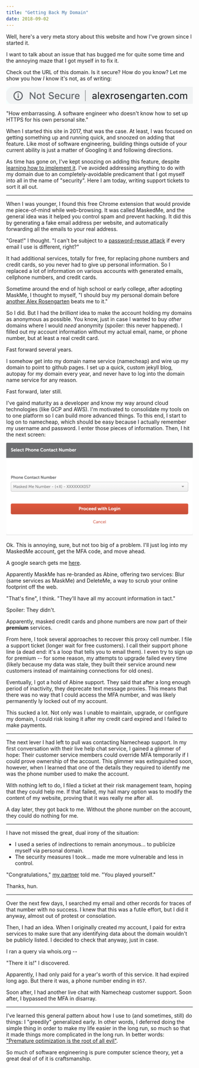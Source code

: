 ```yaml
---
title: "Getting Back My Domain"
date: 2018-09-02
---
```


Well, here's a very meta story about this website and how I've grown since I started it. 

I want to talk about an issue that has bugged me for quite some time and the annoying maze that I got 
myself in to fix it. 

Check out the URL of this domain. Is it secure? How do you know? Let me show you how *I* know it's not, as of writing: 

![My site does not use HTTPS, and therefore is not secure](/assets/alex-is-not-secure.png "A URL bar with no HTTPS support")

"How embarrassing. A software engineer who doesn't know how to set up HTTPS for his own personal site."

When I started this site in 2017, that was the case. At least, I was focused on getting something up and running quick, 
and snoozed on adding that feature. Like most of software engineering, building things outside of your current ability 
is just a matter of Googling it and following directions. 

As time has gone on, I've kept snoozing on adding this feature, despite 
[learning how to implement it](https://github.blog/2018-05-01-github-pages-custom-domains-https/).
I've avoided addressing anything to do with my domain due to an completely-avoidable predicament that I got 
myself into all in the name of "security". Here I am today, writing support tickets to sort it all out.

* * * 

When I was younger, I found this free Chrome extension that would provide me piece-of-mind while web-browsing. It was 
called MaskedMe, and the general idea was it helped you control spam and prevent hacking. It did this by generating a fake 
email address per website, and automatically forwarding all the emails to your real address. 

"Great!" I thought. "I can't be subject to a [password-reuse attack](https://xkcd.com/792/) if every email I use is different, right?"

It had additional services, totally for free, for replacing phone numbers and credit cards, so you never had to give up personal information. 
So I replaced a lot of information on various accounts with generated emails, cellphone numbers, and credit cards. 

Sometime around the end of high school or early college, after adopting MaskMe, I thought to myself,
 "I should buy my personal domain before [another Alex Rosengarten](https://www.facebook.com/public/Alex-Rosengarten) beats me to it."

So I did. But I had the *brilliant* idea to make the account holding my domains as anonymous as possible. 
You know, just in case I wanted to buy *other* domains where I would *need* anonymity (spoiler: this never happened). 
I filled out my account information without my actual email, name, or phone number, but at least a real credit card.


Fast forward several years. 

I somehow get into my domain name service (namecheap) and wire up my domain to point to github pages. I set up a quick, 
custom jekyll blog, autopay for my domain every year, and never have to log into the domain name service for any reason. 

Fast forward, later still.

I've gaind maturity as a developer and know my way around cloud technologies (like GCP and AWS). I'm motivated to 
consolidate my tools on to one platform so I can build more advanced things. 
To this end, I start to log on to namecheap, which should be easy because I actually remember my username and password. 
I enter those pieces of information. Then, I hit the next screen: 

![I have to wait on a text to a phone number I don't control](/assets/namecheap-mfa-masked.png "A MFA screen showing my MaskedMe phone number")

Ok. This is annoying, sure, but not too big of a problem. I'll just log into my MaskedMe account, get the MFA code, and move ahead.

A google search gets me [here](https://www.abine.com/).

Apparently MaskMe has re-branded as Abine, offering two services: Blur (same services as MaskMe) and DeleteMe, a way to 
scrub your online footprint off the web.

"That's fine", I think. "They'll have all my account information in tact."

Spoiler: They didn't. 

Apparently, masked credit cards and phone numbers are now part of their **premium** services. 

From here, I took several approaches to recover this proxy cell number. I file a support ticket (longer wait for free 
customers). I call their support phone line (a dead end: it's a loop that tells you to email them). I even try to sign up for 
premium -- for some reason, my attempts to upgrade failed every time (likely because my data was stale, they built their service
around new customers instead of maintaining connections for old ones). 

Eventually, I got a hold of Abine support. They said that after a long enough period of inactivity, they deprecate text
message proxies. This means that there was no way that I could access the MFA number, and was likely permanently
ly locked out of my account. 

This sucked a lot. Not only was I unable to maintain, upgrade, or configure my domain, I could risk losing it after my 
credit card expired and I failed to make payments. 

* * *

The next lever I had left to pull was contacting Namecheap support. In my first conversation with their live help chat 
service, I gained a glimmer of hope: Their customer service members could override MFA temporarily if I could prove 
ownership of the account. This glimmer was extinguished soon, however, when I learned that one of the details they 
required to identify me was the phone number used to make the account.

With nothing left to do, I filed a ticket at their risk management team, hoping that they could help me. If that failed,
 my hail mary option was to modify the content of my website, proving that it was really me after all. 
 
A day later, they got back to me. Without the phone number on the account, they could do nothing for me.

* * * 

I have not missed the great, dual irony of the situation: 

- I used a series of indirections to remain anonymous... to publicize myself via personal domain. 
- The security measures I took... made me more vulnerable and less in control.

"Congratulations," [my partner](https://camillemerz.com) told me. "You played yourself."

Thanks, hun.

* * * 

Over the next few days, I searched my email and other records for traces of that number with no success. I knew that 
this was a futile effort, but I did it anyway, almost out of protest or consolation. 

Then, I had an idea. When I originally created my account, I paid for extra services to make sure that any identifying 
data about the domain wouldn't be publicly listed. I decided to check that anyway, just in case. 

I ran a query via whois.org --

"There it is!" I discovered.

Apparently, I had only paid for a year's worth of this service. It had expired long ago. But there it was, a phone 
number ending in `057`.

Soon after, I had another live chat with Namecheap customer support. Soon after, I bypassed the MFA in disarray.

* * * 
<!-- TODO: Brainstorm and refine several lessons that you've had about this situation -->

I've learned this general pattern about how I use to (and sometimes, still) do things: I "greedily" generalized early. 
In other words, I deferred doing the simple thing in order to make my life easier in the long run, so much so that it made things more complicated in the long run. 
In better words: ["Premature optimization is the root of all evil"](https://en.wikiquote.org/wiki/Donald_Knuth#Computer_Programming_as_an_Art_(1974)).

So much of software engineering is pure computer science theory, yet a great deal of of it is craftsmanship. 


<!-- TODO: Talk about contingencies / where you are leaving things for now -->


<!--
Update: 
- makedme got back. They said that numbers that haven't been used for a long time get deleted.
- I had whoisguard for 1 year, but didn't renew it since I couldn't get into the account
- whois revealed the phone number on the account
- I was able to use that number, plus other payment information, to get back into the account
-->

